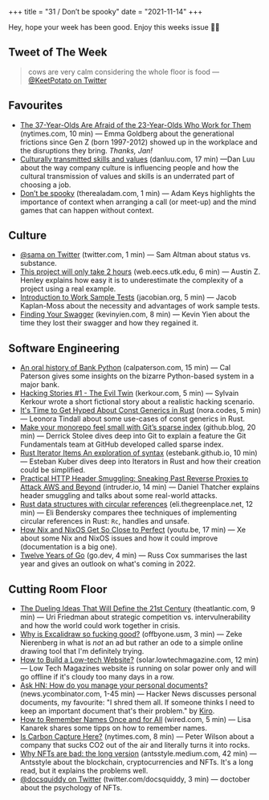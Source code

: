 +++
title = "31 / Don’t be spooky"
date = "2021-11-14"
+++

Hey, hope your week has been good. Enjoy this weeks issue ✌🏻

## Tweet of The Week
> cows are very calm considering the whole floor is food
> — [@KeetPotato on Twitter](https://twitter.com/KeetPotato/status/1432311986788913152)

## Favourites
* [The 37-Year-Olds Are Afraid of the 23-Year-Olds Who Work for Them](https://www.nytimes.com/2021/10/28/business/gen-z-workplace-culture.html) (nytimes.com, 10 min) — Emma Goldberg about the generational frictions since Gen Z (born 1997-2012) showed up in the workplace and the disruptions they bring. _Thanks, Jan!_
* [Culturally transmitted skills and values](https://danluu.com/culture/) (danluu.com, 17 min) —Dan Luu about the way company culture is influencing people and how the cultural transmission of values and skills is an underrated part of choosing a job.
* [Don’t be spooky](https://therealadam.com/2021/11/01/dont-be-spooky) (therealadam.com, 1 min) — Adam Keys highlights the importance of context when arranging a call (or meet-up) and the mind games that can happen without context.

## Culture
* [@sama on Twitter](https://twitter.com/sama/status/1457738656500699139) (twitter.com, 1 min) — Sam Altman about status vs. substance.
* [This project will only take 2 hours](https://web.eecs.utk.edu/~azh/blog/thisprojectwillonlytake.html) (web.eecs.utk.edu, 6 min) — Austin Z. Henley explains how easy it is to underestimate the complexity of a project using a real example.
* [Introduction to Work Sample Tests](https://jacobian.org/2021/nov/9/wst-intro/) (jacobian.org, 5 min) — Jacob Kaplan-Moss about the necessity and advantages of work sample tests.
* [Finding Your Swagger](https://kevinyien.com/blog/swagger.html) (kevinyien.com, 8 min) — Kevin Yien about the time they lost their swagger and how they regained it.

## Software Engineering
* [An oral history of Bank Python](https://calpaterson.com/bank-python.html) (calpaterson.com, 15 min) — Cal Paterson gives some insights on the bizarre Python-based system in a major bank.
* [Hacking Stories #1 - The Evil Twin](https://kerkour.com/hacking-stories/evil-twin/) (kerkour.com, 5 min) — Sylvain Kerkour wrote a short fictional story about a realistic hacking scenario.
* [It's Time to Get Hyped About Const Generics in Rust](https://nora.codes/post/its-time-to-get-hyped-about-const-generics-in-rust/) (nora.codes, 5 min) — Leonora Tindall about some use-cases of const generics in Rust.
* [Make your monorepo feel small with Git’s sparse index](https://github.blog/2021-11-10-make-your-monorepo-feel-small-with-gits-sparse-index/) (github.blog, 20 min) — Derrick Stolee dives deep into Git to explain a feature the Git Fundamentals team at GitHub developed called sparse index.
* [Rust Iterator Items An exploration of syntax](https://estebank.github.io/rust-iterator-item-syntax.html) (estebank.github.io, 10 min) — Esteban Kuber dives deep into Iterators in Rust and how their creation could be simplified.
* [Practical HTTP Header Smuggling: Sneaking Past Reverse Proxies to Attack AWS and Beyond](https://www.intruder.io/research/practical-http-header-smuggling) (intruder.io, 14 min) — Daniel Thatcher explains header smuggling and talks about some real-world attacks.
* [Rust data structures with circular references](https://eli.thegreenplace.net/2021/rust-data-structures-with-circular-references/) (eli.thegreenplace.net, 12 min) — Eli Bendersky compares thee techniques of implementing circular references in Rust: `Rc`, handles and unsafe.
* [How Nix and NixOS Get So Close to Perfect](https://youtu.be/qjq2wVEpSsA) (youtu.be, 17 min) — Xe about some Nix and NixOS issues and how it could improve (documentation is a big one).
* [Twelve Years of Go](https://go.dev/blog/12years) (go.dev, 4 min) — Russ Cox summarises the last year and gives an outlook on what's coming in 2022.

## Cutting Room Floor
* [The Dueling Ideas That Will Define the 21st Century](https://www.theatlantic.com/ideas/archive/2021/11/joe-biden-foreign-policy/620654/) (theatlantic.com, 9 min) — Uri Friedman about strategic competition vs. intervulnerability and how the world could work together in crisis.
* [Why is Excalidraw so fucking good?](https://offbyone.us/posts/why-is-excalidraw-so-good) (offbyone.usm, 3 min) — Zeke Nierenberg in what is _not_ an ad but rather an ode to a simple online drawing tool that I'm definitely trying.
* [How to Build a Low-tech Website?](https://solar.lowtechmagazine.com/2018/09/how-to-build-a-lowtech-website.html) (solar.lowtechmagazine.com, 12 min) — Low Tech Magazines website is running on solar power only and will go offline if it's cloudy too many days in a row. 
* [Ask HN: How do you manage your personal documents?](https://news.ycombinator.com/item?id=29161110) (news.ycombinator.com, 1-45 min) — Hacker News discusses personal documents, my favourite: "I shred them all. If someone thinks I need to keep an important document that's their problem." by [Kiro](https://news.ycombinator.com/item?id=29174648).
* [How to Remember Names Once and for All](https://www.wired.com/story/how-to-remember-names/) (wired.com, 5 min) — Lisa Kanarek shares some tipps on how to remember names.
* [Is Carbon Capture Here?](https://www.nytimes.com/2021/10/31/climate/is-carbon-capture-here.html) (nytimes.com, 8 min) — Peter Wilson about a company that sucks CO2 out of the air and literally turns it into rocks.
* [Why NFTs are bad: the long version](https://antsstyle.medium.com/why-nfts-are-bad-the-long-version-2c16dae145e2#7ef2) (antsstyle.medium.com, 42 min) — Antsstyle about the blockchain, cryptocurrencies and NFTs. It's a long read, but it explains the problems well.
* [@docsquiddy on Twitter](https://twitter.com/docsquiddy/status/1458229247093391364) (twitter.com/docsquiddy, 3 min) — doctober about the psychology of NFTs.
